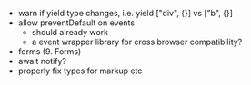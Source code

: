 - warn if yield type changes, i.e. yield ["div", {}] vs ["b", {}]
- allow preventDefault on events
  - should already work
  - a event wrapper library for cross browser compatibility?
- forms (9. Forms)
- await notify?
- properly fix types for markup etc
